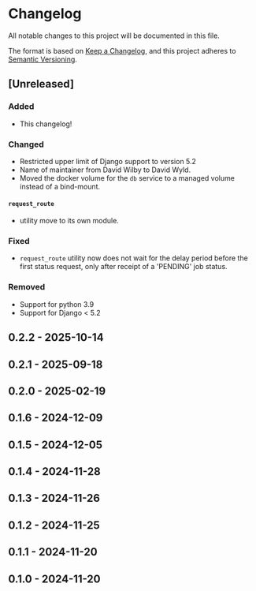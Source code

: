 # Changelog

All notable changes to this project will be documented in this file.

The format is based on [Keep a Changelog](https://keepachangelog.com/en/1.1.0/),
and this project adheres to [Semantic Versioning](https://semver.org/spec/v2.0.0.html).

## [Unreleased]

### Added
- This changelog!

### Changed
- Restricted upper limit of Django support to version 5.2
- Name of maintainer from David Wilby to David Wyld.
- Moved the docker volume for the `db` service to a managed volume instead of a bind-mount.

#### `request_route`
- utility move to its own module.

### Fixed
- `request_route` utility now does not wait for the delay period before the first status request, only after receipt of a 'PENDING' job status.

### Removed
- Support for python 3.9
- Support for Django < 5.2


## 0.2.2 - 2025-10-14

## 0.2.1 - 2025-09-18

## 0.2.0 - 2025-02-19

## 0.1.6 - 2024-12-09

## 0.1.5 - 2024-12-05

## 0.1.4 - 2024-11-28

## 0.1.3 - 2024-11-26

## 0.1.2 - 2024-11-25

## 0.1.1 - 2024-11-20

## 0.1.0 - 2024-11-20

